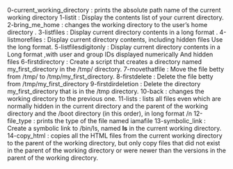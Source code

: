 0-current_working_directory : prints the absolute path name of the current working directory 
1-listit : Display the contents list of your current directory. 
2-bring_me_home : changes the working directory to the user’s home directory . 
3-listfiles : Display current directory contents in a long format . 
4-listmorefiles : Display current directory contents, including hidden files Use the long format. 
5-listfilesdigitonly : Display current directory contents in a Long format ,with user and group IDs displayed numerically And hidden files 
6-firstdirectory : Create a script that creates a directory named my_first_directory in the /tmp/ directory. 
7-movethatfile : Move the file betty from /tmp/ to /tmp/my_first_directory. 
8-firstdelete : Delete the file betty from /tmp/my_first_directory 
9-firstdirdeletion : Delete the directory my_first_directory that is in the /tmp directory.
10-back : changes the working directory to the previous one. 
11-lists : lists all files even which are normally hidden in the current directory and the parent of the working directory and the /boot directory (in this order), in long format /n 12-file_type : prints the type of the file named iamafile 
13-symbolic_link : Create a symbolic link to /bin/ls, named __ls__  in the current working directory. 
14-copy_html : copies all the HTML files from the current working directory to the parent of the working directory,
but only copy files that did not exist in the parent of the working directory or were newer than the versions in the parent of the working directory.
